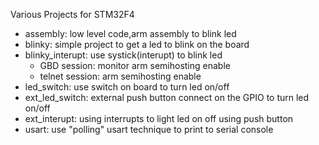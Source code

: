 Various Projects for STM32F4

- assembly: low level code,arm assembly to blink led
- blinky: simple project to get a led to blink on the board
- blinky_interupt: use systick(interupt) to blink led
  - GBD session: monitor arm semihosting enable
  - telnet session: arm semihosting enable
- led_switch: use switch on board to turn led on/off
- ext_led_switch: external push button connect on the GPIO to turn led on/off
- ext_interupt: using interrupts to light led on off using push button
- usart: use "polling" usart technique to print to serial console
